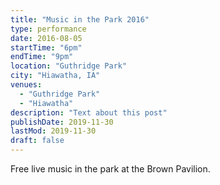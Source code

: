 ```yaml
---
title: "Music in the Park 2016"
type: performance
date: 2016-08-05
startTime: "6pm"
endTime: "9pm"
location: "Guthridge Park"
city: "Hiawatha, IA"
venues:
  - "Guthridge Park"
  - "Hiawatha"
description: "Text about this post"
publishDate: 2019-11-30
lastMod: 2019-11-30
draft: false
---
```


Free live music in the park at the Brown Pavilion.
